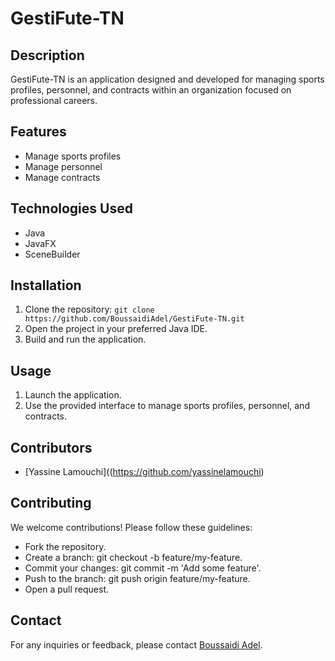 # GestiFute-TN

## Description
GestiFute-TN is an application designed and developed for managing sports profiles, personnel, and contracts within an organization focused on professional careers.

## Features
- Manage sports profiles
- Manage personnel
- Manage contracts

## Technologies Used
- Java
- JavaFX
- SceneBuilder

## Installation
1. Clone the repository: `git clone https://github.com/BoussaidiAdel/GestiFute-TN.git`
2. Open the project in your preferred Java IDE.
3. Build and run the application.

## Usage
1. Launch the application.
2. Use the provided interface to manage sports profiles, personnel, and contracts.

## Contributors
- [Yassine Lamouchi]((https://github.com/yassinelamouchi)

## Contributing
We welcome contributions! Please follow these guidelines:

- Fork the repository.
- Create a branch: git checkout -b feature/my-feature.
- Commit your changes: git commit -m 'Add some feature'.
- Push to the branch: git push origin feature/my-feature.
- Open a pull request.

## Contact
For any inquiries or feedback, please contact [Boussaidi Adel](mailto:Boussaidi0adel@gmail.com).


